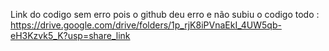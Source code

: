 Link do codigo sem erro pois o github deu erro e não subiu o codigo todo : https://drive.google.com/drive/folders/1p_rjK8iPVnaEkI_4UW5qb-eH3Kzvk5_K?usp=share_link
